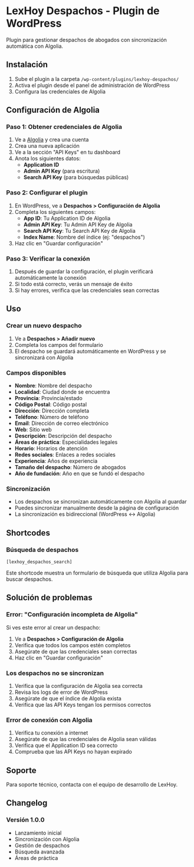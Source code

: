 # LexHoy Despachos - Plugin de WordPress

Plugin para gestionar despachos de abogados con sincronización automática con Algolia.

## Instalación

1. Sube el plugin a la carpeta `/wp-content/plugins/lexhoy-despachos/`
2. Activa el plugin desde el panel de administración de WordPress
3. Configura las credenciales de Algolia

## Configuración de Algolia

### Paso 1: Obtener credenciales de Algolia

1. Ve a [Algolia](https://www.algolia.com/) y crea una cuenta
2. Crea una nueva aplicación
3. Ve a la sección "API Keys" en tu dashboard
4. Anota los siguientes datos:
   - **Application ID**
   - **Admin API Key** (para escritura)
   - **Search API Key** (para búsquedas públicas)

### Paso 2: Configurar el plugin

1. En WordPress, ve a **Despachos > Configuración de Algolia**
2. Completa los siguientes campos:
   - **App ID**: Tu Application ID de Algolia
   - **Admin API Key**: Tu Admin API Key de Algolia
   - **Search API Key**: Tu Search API Key de Algolia
   - **Index Name**: Nombre del índice (ej: "despachos")
3. Haz clic en "Guardar configuración"

### Paso 3: Verificar la conexión

1. Después de guardar la configuración, el plugin verificará automáticamente la conexión
2. Si todo está correcto, verás un mensaje de éxito
3. Si hay errores, verifica que las credenciales sean correctas

## Uso

### Crear un nuevo despacho

1. Ve a **Despachos > Añadir nuevo**
2. Completa los campos del formulario
3. El despacho se guardará automáticamente en WordPress y se sincronizará con Algolia

### Campos disponibles

- **Nombre**: Nombre del despacho
- **Localidad**: Ciudad donde se encuentra
- **Provincia**: Provincia/estado
- **Código Postal**: Código postal
- **Dirección**: Dirección completa
- **Teléfono**: Número de teléfono
- **Email**: Dirección de correo electrónico
- **Web**: Sitio web
- **Descripción**: Descripción del despacho
- **Áreas de práctica**: Especialidades legales
- **Horario**: Horarios de atención
- **Redes sociales**: Enlaces a redes sociales
- **Experiencia**: Años de experiencia
- **Tamaño del despacho**: Número de abogados
- **Año de fundación**: Año en que se fundó el despacho

### Sincronización

- Los despachos se sincronizan automáticamente con Algolia al guardar
- Puedes sincronizar manualmente desde la página de configuración
- La sincronización es bidireccional (WordPress ↔ Algolia)

## Shortcodes

### Búsqueda de despachos

```
[lexhoy_despachos_search]
```

Este shortcode muestra un formulario de búsqueda que utiliza Algolia para buscar despachos.

## Solución de problemas

### Error: "Configuración incompleta de Algolia"

Si ves este error al crear un despacho:

1. Ve a **Despachos > Configuración de Algolia**
2. Verifica que todos los campos estén completos
3. Asegúrate de que las credenciales sean correctas
4. Haz clic en "Guardar configuración"

### Los despachos no se sincronizan

1. Verifica que la configuración de Algolia sea correcta
2. Revisa los logs de error de WordPress
3. Asegúrate de que el índice de Algolia exista
4. Verifica que las API Keys tengan los permisos correctos

### Error de conexión con Algolia

1. Verifica tu conexión a internet
2. Asegúrate de que las credenciales de Algolia sean válidas
3. Verifica que el Application ID sea correcto
4. Comprueba que las API Keys no hayan expirado

## Soporte

Para soporte técnico, contacta con el equipo de desarrollo de LexHoy.

## Changelog

### Versión 1.0.0

- Lanzamiento inicial
- Sincronización con Algolia
- Gestión de despachos
- Búsqueda avanzada
- Áreas de práctica
